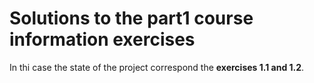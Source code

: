 # Solutions to the part1 course information exercises

In thi case the state of the project correspond the **exercises 1.1 and 1.2**.